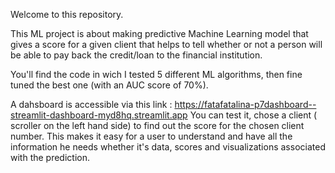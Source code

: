 
Welcome to this repository.

This ML project is about making predictive Machine Learning model that gives a score for a given client that helps to tell whether or not a person will be able to pay back the credit/loan to the financial institution.

You'll find the code in wich I tested 5 different ML algorithms, then fine tuned the best one (with an AUC score of 70%).

A dahsboard is accessible via this link : https://fatafatalina-p7dashboard--streamlit-dashboard-myd8hq.streamlit.app
You can test it, chose a client ( scroller on the left hand side) to find out the score for the chosen client number.
This makes it easy for a user to understand and have all the information he needs whether it's data, scores  and visualizations associated with the prediction. 
